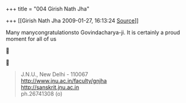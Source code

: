 +++
title = "004 Girish Nath Jha"

+++
[[Girish Nath Jha	2009-01-27, 16:13:24 [Source](https://groups.google.com/g/bvparishat/c/WzlU5LsoF2k)]]



Many manycongratulationsto Govindacharya-ji. It is certainly a proud moment for all of us  
  





> 
> > 
> > 
> > 
> >   
>   
> J.N.U., New Delhi - 110067  
> <http://www.jnu.ac.in/faculty/gnjha>  
> <http://sanskrit.jnu.ac.in>  
> ph.26741308 (o)  
> > 
> > 

